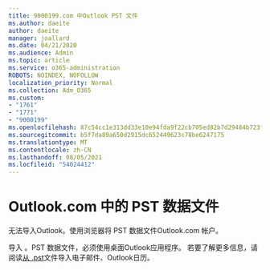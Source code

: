 ```yaml
---
title: 9000199.com 中Outlook PST 文件
ms.author: daeite
author: daeite
manager: joallard
ms.date: 04/21/2020
ms.audience: Admin
ms.topic: article
ms.service: o365-administration
ROBOTS: NOINDEX, NOFOLLOW
localization_priority: Normal
ms.collection: Adm_O365
ms.custom:
- "1761"
- "1771"
- "9000199"
ms.openlocfilehash: 87c54cc1e313dd33e10e94fda9f22cb705ed82b7d29484b723faafb64de89840
ms.sourcegitcommit: b5f7da89a650d2915dc652449623c78be6247175
ms.translationtype: MT
ms.contentlocale: zh-CN
ms.lasthandoff: 08/05/2021
ms.locfileid: "54024412"
---
```

# <a name="pst-data-files-in-outlookcom"></a>Outlook.com 中的 PST 数据文件

无法导入Outlook。使用浏览器将 PST 数据文件Outlook.com 帐户。

导入 。PST 数据文件，必须使用桌面Outlook应用程序。 若要了解更多信息，请阅读[从 .pst](https://support.office.com/article/431a8e9a-f99f-4d5f-ae48-ded54b3440ac?wt.mc_id=Office_Outlook_com_Alchemy)文件导入电子邮件、Outlook日历。